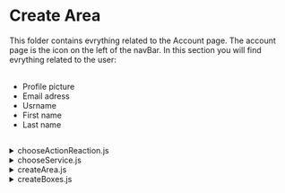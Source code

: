 # Create Area

This folder contains evrything related to the Account page. The account page is the icon on the left of the navBar. In this section you will find evrything related to the user:<br>
<br>

- Profile picture
- Email adress
- Usrname
- First name
- Last name

<h2></h2>


<details>
<summary>chooseActionReaction.js </summary>
<br>
The 'account.js' file contains the Profile/Account page with all the elements listed above.
</details>

<details>
<summary>chooseService.js</summary>
<br>
The file's purpous is to display the list of services that the user can choose from. The list is updated as the user subscribes or unsubscribes.
</details>

<details>
<summary>createArea.js</summary>
<br>
The file enables you to create an area. With all the information the user inputs, it sends all the information to the backend to create the AREA.
</details>

<details>
<summary>createBoxes.js</summary>
<br>
This file enables us to create the two boxes that can be seen on the main page. These boxes are generated from one single element and depending on witch side they are, they change text.
</details>